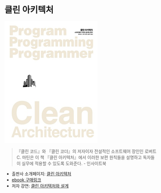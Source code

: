# 클린 아키텍처

![책 표지](images/Clean-Architecture-cover.jpg)

> 『클린 코드』와 『클린 코더』의 저자이자 전설적인 소프트웨어 장인인 로버트 C. 마틴은 이 책 『클린 아키텍처』에서 이러한 보편 원칙들을 설명하고 독자들이 실무에 적용할 수 있도록 도와준다. - 인사이트북

* 출판사 소개페이지: [클린 아키텍처](https://blog.insightbook.co.kr/2019/08/08/%ed%81%b4%eb%a6%b0-%ec%95%84%ed%82%a4%ed%85%8d%ec%b2%98/)
* [ebook 구매링크](http://ebook.insightbook.co.kr/book/69)
* 저자 강연: [클린 아키텍처와 설계](https://amara.org/ko/videos/0AtjY87egE3m/ko/796487/)
